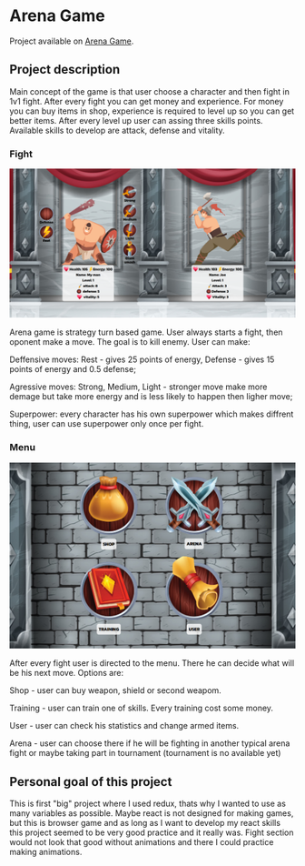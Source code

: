 # Arena Game

Project available on [Arena Game](https://benodkk.github.io/arena-game/).

## Project description

Main concept of the game is that user choose a character and then fight in 1v1 fight. After every fight you can get money and experience. For money you can buy items in shop, experience is required to level up so you can get better items. After every level up user can assing three skills points. Available skills to develop are attack, defense and vitality.

### Fight

<img src="https://github.com/Benodkk/arena-game/blob/main/Images/fight-ss.png">

Arena game is strategy turn based game. User always starts a fight, then oponent make a move. The goal is to kill enemy. User can make:

Deffensive moves: Rest - gives 25 points of energy, Defense - gives 15 points of energy and 0.5 defense;

Agressive moves: Strong, Medium, Light - stronger move make more demage but take more energy and is less likely to happen then ligher move;

Superpower: every character has his own superpower which makes diffrent thing, user can use superpower only once per fight.

### Menu

<img src="https://github.com/Benodkk/arena-game/blob/main/Images/menu-ss.png">

After every fight user is directed to the menu. There he can decide what will be his next move. Options are:

Shop - user can buy weapon, shield or second weapom.

Training - user can train one of skills. Every training cost some money.

User - user can check his statistics and change armed items.

Arena - user can choose there if he will be fighting in another typical arena fight or maybe taking part in tournament (tournament is no available yet)

## Personal goal of this project

This is first "big" project where I used redux, thats why I wanted to use as many variables as possible.
Maybe react is not designed for making games, but this is browser game and as long as I want to develop my react skills this project seemed to be very good practice and it really was. Fight section would not look that good without animations and there I could practice making animations.
